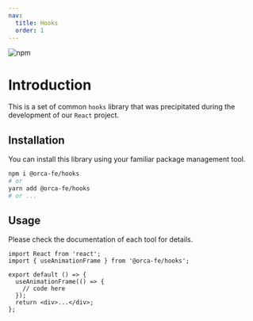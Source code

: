 ```yaml
---
nav:
  title: Hooks
  order: 1
---
```


![npm](https://img.shields.io/npm/v/@orca-fe/hooks.svg)

# Introduction

This is a set of common `hooks` library that was precipitated during the development of our `React` project.

## Installation

You can install this library using your familiar package management tool.

```bash
npm i @orca-fe/hooks
# or
yarn add @orca-fe/hooks
# or ...
```

## Usage

Please check the documentation of each tool for details.

```tsx | pure
import React from 'react';
import { useAnimationFrame } from '@orca-fe/hooks';

export default () => {
  useAnimationFrame(() => {
    // code here
  });
  return <div>...</div>;
};
```
